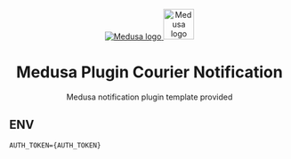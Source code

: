 <p align="center">
  <a href="https://www.medusajs.com">
  <picture>
    <source media="(prefers-color-scheme: dark)" srcset="https://user-images.githubusercontent.com/59018053/229103275-b5e482bb-4601-46e6-8142-244f531cebdb.svg">
    <source media="(prefers-color-scheme: light)" srcset="https://user-images.githubusercontent.com/59018053/229103726-e5b529a3-9b3f-4970-8a1f-c6af37f087bf.svg">
    <img alt="Medusa logo" src="https://user-images.githubusercontent.com/59018053/229103726-e5b529a3-9b3f-4970-8a1f-c6af37f087bf.svg">
    </picture>
  </a>
    <a href="https://www.courier.com">
    <picture>
      <img alt="Medusa logo" width="55" src="https://www.courier.com/_next/image/?url=https%3A%2F%2Fimages.ctfassets.net%2Fz7iqk1q8njt4%2F2d8018KcJbixqrzcoxUBWH%2F0f125c6776574f684ab71031c458a76a%2FCourier_circle.png&w=828&q=100">
      </picture>
  </a>
</p>
<h1 align="center">
  Medusa Plugin Courier Notification
</h1>

<p align="center">
  Medusa notification plugin template provided
</p>

## ENV
```
AUTH_TOKEN={AUTH_TOKEN}
```